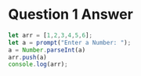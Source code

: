 # Question 1 Answer

```js
let arr = [1,2,3,4,5,6];
let a = prompt("Enter a Number: ");
a = Number.parseInt(a)
arr.push(a)
console.log(arr);
```